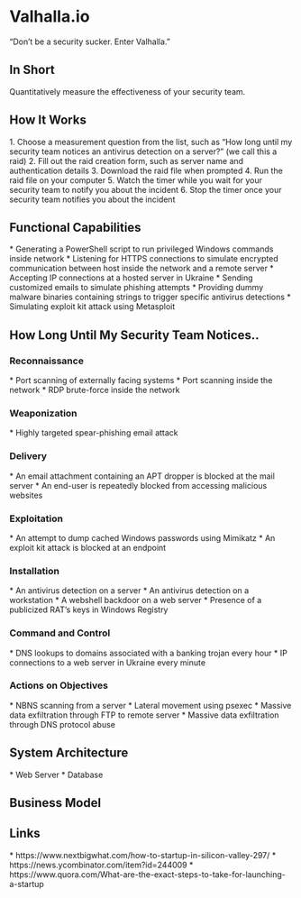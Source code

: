 <h1>Valhalla.io</h1>

“Don’t be a security sucker. Enter Valhalla.”

<h2>In Short</h2>
Quantitatively measure the effectiveness of your security team.

<h2>How It Works</h2>
1. Choose a measurement question from the list, such as “How long until my security team notices an antivirus detection on a server?” (we call this a raid)
2. Fill out the raid creation form, such as server name and authentication details
3. Download the raid file when prompted
4. Run the raid file on your computer
5. Watch the timer while you wait for your security team to notify you about the incident
6. Stop the timer once your security team notifies you about the incident

<h2>Functional Capabilities</h2>
* Generating a PowerShell script to run privileged Windows commands inside network
* Listening for HTTPS connections to simulate encrypted communication between host inside the network and a remote server
* Accepting IP connections at a hosted server in Ukraine
* Sending customized emails to simulate phishing attempts
* Providing dummy malware binaries containing strings to trigger specific antivirus detections
* Simulating exploit kit attack using Metasploit

<h2>How Long Until My Security Team Notices..</h2>
<h3>Reconnaissance</h3>
* Port scanning of externally facing systems
* Port scanning inside the network
* RDP brute-force inside the network
<h3>Weaponization</h3>
* Highly targeted spear-phishing email attack
<h3>Delivery</h3>
* An email attachment containing an APT dropper is blocked at the mail server
* An end-user is repeatedly blocked from accessing malicious websites
<h3>Exploitation</h3>
* An attempt to dump cached Windows passwords using Mimikatz
* An exploit kit attack is blocked at an endpoint
<h3>Installation</h3>
* An antivirus detection on a server
* An antivirus detection on a workstation
* A webshell backdoor on a web server
* Presence of a publicized RAT’s keys in Windows Registry 
<h3>Command and Control</h3>
* DNS lookups to domains associated with a banking trojan every hour 
* IP connections to a web server in Ukraine every minute 
<h3>Actions on Objectives</h3>
* NBNS scanning from a server
* Lateral movement using psexec
* Massive data exfiltration through FTP to remote server
* Massive data exfiltration through DNS protocol abuse

<h2>System Architecture</h2>
* Web Server
* Database

<h2>Business Model</h2>


<h2>Links</h2>
* https://www.nextbigwhat.com/how-to-startup-in-silicon-valley-297/
* https://news.ycombinator.com/item?id=244009
* https://www.quora.com/What-are-the-exact-steps-to-take-for-launching-a-startup
